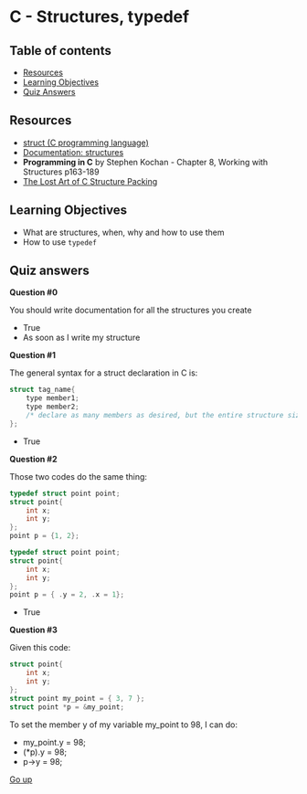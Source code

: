 # C - Structures, typedef

## Table of contents

   * [Resources](#resources)
   * [Learning Objectives](#learning-objectives)
   * [Quiz Answers](#quiz-answers)

## Resources

* [struct (C programming language)](https://en.wikipedia.org/wiki/Struct_(C_programming_language))
* [Documentation: structures](https://github.com/hs-hq/Betty/wiki/Documentation:-Data-structures)
* **Programming in C** by Stephen Kochan - Chapter 8, Working with Structures p163-189
* [The Lost Art of C Structure Packing](http://www.catb.org/esr/structure-packing/)

## Learning Objectives

* What are structures, when, why and how to use them
* How to use ``typedef``

## Quiz answers

__Question #0__

You should write documentation for all the structures you create

- True
- As soon as I write my structure

__Question #1__

The general syntax for a struct declaration in C is:
```C
struct tag_name{
    type member1;
    type member2;
    /* declare as many members as desired, but the entire structure size must be known to the compiler */
};
```
- True

__Question #2__

Those two codes do the same thing:
```C
typedef struct point point;
struct point{
    int x;
    int y;
};
point p = {1, 2};
```
```C
typedef struct point point;
struct point{
    int x;
    int y;
};
point p = { .y = 2, .x = 1};
```
- True

__Question #3__

Given this code:
```C
struct point{
    int x;
    int y;
};
struct point my_point = { 3, 7 };
struct point *p = &my_point;
```
To set the member y of my variable my_point to 98, I can do:
- my_point.y = 98;
- (*p).y = 98;
- p->y = 98;

[Go up](#table-of-contents)